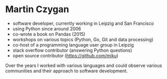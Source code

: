 # Martin Czygan

* software developer, currently working in Leipzig and San Francisco
* using Python since around 2006
* co-wrote a book on Pandas (2015)
* workshops on various topics (Python, Go, Git and data processing)
* co-host of a programming language user group in Leipzig
* stack overflow contributor (answering Python questions)
* open source contributor (https://github.com/miku)

Over the years I worked with various languages and could observe various
communities and their approach to software development.
